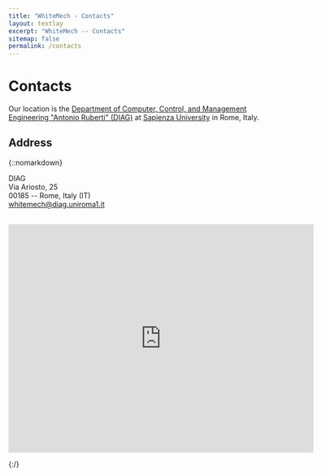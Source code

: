 ```yaml
---
title: "WhiteMech - Contacts"
layout: textlay
excerpt: "WhiteMech -- Contacts"
sitemap: false
permalink: /contacts
---
```


# Contacts

Our location is the
[Department of Computer, Control, and Management Engineering "Antonio Ruberti" (DIAG)](https://www.diag.uniroma1.it/en) at 
[Sapienza University](https://www.uniroma1.it/en/pagina-strutturale/home) in Rome, Italy.

## Address
{::nomarkdown} 

<p>
DIAG<br>
Via Ariosto, 25<br>
00185 -- Rome, Italy (IT)<br>
<a href="mailto:whitemech@diag.uniroma1.it">whitemech@diag.uniroma1.it</a>
<br><br>
<div class="iframe-rwd">
<iframe src="https://www.google.com/maps/embed?pb=!1m18!1m12!1m3!1d2970.0863463563196!2d12.501433015435973!3d41.891000079221094!2m3!1f0!2f0!3f0!3m2!1i1024!2i768!4f13.1!3m3!1m2!1s0x132f61be821cd70d%3A0xfff541295115feea!2sDIAG%20Sapienza!5e0!3m2!1sit!2sit!4v1591164767785!5m2!1sit!2sit" 
    width="600" height="450" frameborder="0" style="border:0;" 
    scrolling="no" marginheight="0" marginwidth="0" 
    allowfullscreen="" aria-hidden="false" tabindex="0">
</iframe>
</div>
<p>
{:/}


